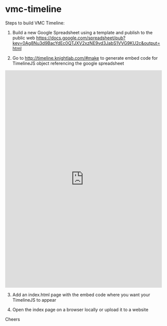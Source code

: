 vmc-timeline
============

Steps to build VMC Timeline:

1. Build a new Google Spreadsheet using a template and publish to the public web
https://docs.google.com/spreadsheet/pub?key=0Ag8Nu3d9BacYdEc0QTJXV2xzNE9vd3JabS1VVG9KU2c&output=html 

2. Go to http://timeline.knightlab.com/#make to generate embed code for TimelineJS object referencing the google spreadsheet
<iframe src='http://cdn.knightlab.com/libs/timeline/latest/embed/index.html?source=0Ag8Nu3d9BacYdEc0QTJXV2xzNE9vd3JabS1VVG9KU2c&font=BreeSerif-OpenSans&maptype=TERRAIN&lang=en&start_zoom_adjust=2&height=700' width='100%' height='700' frameborder='0'></iframe> 

3. Add an index.html page with the embed code where you want your TimelineJS to appear 

4. Open the index page on a browser locally or upload it to a website

Cheers
